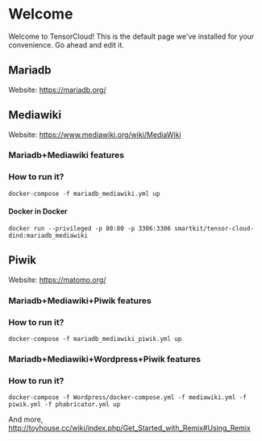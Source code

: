 # Welcome

Welcome to TensorCloud! This is the default page we've installed for your convenience. Go ahead and edit it.

## Mariadb

Website: https://mariadb.org/


## Mediawiki

Website: https://www.mediawiki.org/wiki/MediaWiki


### Mariadb+Mediawiki features



### How to run it?

```
docker-compose -f mariadb_mediawiki.yml up 
```

#### Docker in Docker

```
docker run --privileged -p 80:80 -p 3306:3306 smartkit/tensor-cloud-dind:mariadb_mediawiki
```

## Piwik


Website: https://matomo.org/


### Mariadb+Mediawiki+Piwik features



### How to run it?

```
docker-compose -f mariadb_mediawiki_piwik.yml up 
```

### Mariadb+Mediawiki+Wordpress+Piwik features



### How to run it?

```
docker-compose -f Wordpress/docker-compose.yml -f mediawiki.yml -f piwik.yml -f phabricator.yml up
```

And more, http://toyhouse.cc/wiki/index.php/Get_Started_with_Remix#Using_Remix
